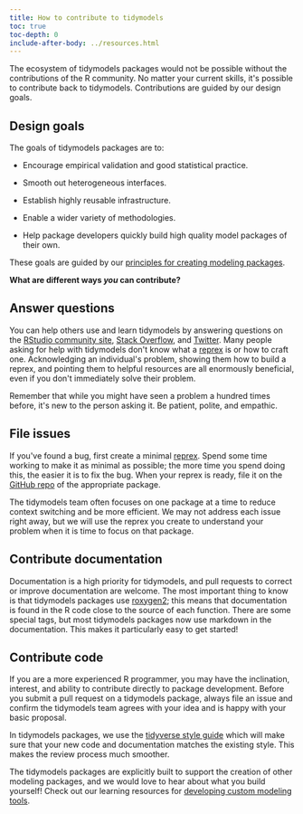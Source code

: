 ```yaml
---
title: How to contribute to tidymodels
toc: true
toc-depth: 0
include-after-body: ../resources.html
---
```


The ecosystem of tidymodels packages would not be possible without the contributions of the R community. No matter your current skills, it's possible to contribute back to tidymodels. Contributions are guided by our design goals.

## Design goals

The goals of tidymodels packages are to:

 * Encourage empirical validation and good statistical practice.

 * Smooth out heterogeneous interfaces.
 
 * Establish highly reusable infrastructure.

 * Enable a wider variety of methodologies.

 * Help package developers quickly build high quality model packages of their own.

These goals are guided by our [principles for creating modeling packages](https://tidymodels.github.io/model-implementation-principles/). 

**What are different ways _you_ can contribute?**

## Answer questions

You can help others use and learn tidymodels by answering questions on the [RStudio community site](https://community.rstudio.com/tag/tidymodels), [Stack Overflow](https://stackoverflow.com/questions/tagged/tidymodels?sort=newest), and [Twitter](https://twitter.com/search?q=%23tidymodels&f=live). Many people asking for help with tidymodels don't know what a [reprex](https://www.tidyverse.org/help#reprex) is or how to craft one. Acknowledging an individual's problem, showing them how to build a reprex, and pointing them to helpful resources are all enormously beneficial, even if you don't immediately solve their problem.

Remember that while you might have seen a problem a hundred times before, it's new to the person asking it. Be patient, polite, and empathic.

## File issues

If you've found a bug, first create a minimal [reprex](https://www.tidyverse.org/help#reprex). Spend some time working to make it as minimal as possible; the more time you spend doing this, the easier it is to fix the bug. When your reprex is ready, file it on the [GitHub repo](https://github.com/tidymodels/) of the appropriate package. 

The tidymodels team often focuses on one package at a time to reduce context switching and be more efficient. We may not address each issue right away, but we will use the reprex you create to understand your problem when it is time to focus on that package.

## Contribute documentation

Documentation is a high priority for tidymodels, and pull requests to correct or improve documentation are welcome. The most important thing to know is that tidymodels packages use [roxygen2](https://roxygen2.r-lib.org/); this means that documentation is found in the R code close to the source of each function. There are some special tags, but most tidymodels packages now use markdown in the documentation. This makes it particularly easy to get started!

## Contribute code

If you are a more experienced R programmer, you may have the inclination, interest, and ability to contribute directly to package development. Before you submit a pull request on a tidymodels package, always file an issue and confirm the tidymodels team agrees with your idea and is happy with your basic proposal.

In tidymodels packages, we use the [tidyverse style guide](https://style.tidyverse.org/) which will make sure that your new code and documentation matches the existing style. This makes the review process much smoother.

The tidymodels packages are explicitly built to support the creation of other modeling packages, and we would love to hear about what you build yourself! Check out our learning resources for [developing custom modeling tools](../learn/#category=developer%20tools).

